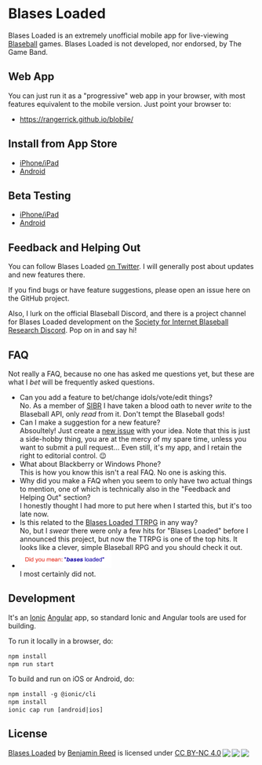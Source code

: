# Blases Loaded

Blases Loaded is an extremely unofficial mobile app for live-viewing [Blaseball](https://www.blaseball.com/) games.
Blases Loaded is not developed, nor endorsed, by The Game Band.

## Web App

You can just run it as a "progressive" web app in your browser, with most features equivalent to the mobile version.  Just point your browser to:

* https://rangerrick.github.io/blobile/

## Install from App Store

* [iPhone/iPad](https://apps.apple.com/us/app/id1529695719)
* [Android](https://play.google.com/store/apps/details?id=com.raccoonfink.blobile)

## Beta Testing

* [iPhone/iPad](https://testflight.apple.com/join/e8c8K6WG)
* [Android](https://play.google.com/apps/testing/com.raccoonfink.blobile)

## Feedback and Helping Out

You can follow Blases Loaded [on Twitter](https://twitter.com/BlasesLoadedApp).
I will generally post about updates and new features there.

If you find bugs or have feature suggestions, please open an issue here on the GitHub project.

Also, I lurk on the official Blaseball Discord, and there is a project channel for Blases Loaded development on the [Society for Internet Blaseball Research Discord](https://discord.gg/XTZRmcb).
Pop on in and say hi!

## FAQ

Not really a FAQ, because no one has asked me questions yet, but these are what I _bet_ will be frequently asked questions.

* Can you add a feature to bet/change idols/vote/edit things?<br>
  No. As a member of [SIBR](https://twitter.com/SIBROfficial) I have taken a blood oath to never _write_ to the Blaseball API, only _read_ from it.
  Don't tempt the Blaseball gods!
* Can I make a suggestion for a new feature?<br>
  Absoultely! Just create a [new issue](https://github.com/RangerRick/blobile/issues) with your idea.
  Note that this is just a side-hobby thing, you are at the mercy of my spare time, unless you want to submit a pull request...
  Even still, it's my app, and I retain the right to editorial control. 😉
* What about Blackberry or Windows Phone?<br>
  This is how you know this isn't a real FAQ.
  No one is asking this.
* Why did you make a FAQ when you seem to only have two actual things to mention, one of which is technically also in the "Feedback and Helping Out" section?<br>
  I honestly thought I had more to put here when I started this, but it's too late now.
* Is this related to the [Blases Loaded TTRPG](https://kmsheehan.itch.io/blases-loaded) in any way?<br>
  No, but I _swear_ there were only a few hits for "Blases Loaded" before I announced this project, but now the TTRPG is one of the top hits.
  It looks like a clever, simple Blaseball RPG and you should check it out.
* <img src="resources/did-you-mean.png" title='Did you mean: "bases loaded"' width="187" height="34"><br>
  I most certainly did not.

## Development

It's an [Ionic](https://ionicframework.com/) [Angular](https://angular.io/) app, so standard Ionic and Angular tools are used for building.

To run it locally in a browser, do:

```shell
npm install
npm run start
```

To build and run on iOS or Android, do:

```shell
npm install -g @ionic/cli
npm install
ionic cap run [android|ios]
```

## License

<p xmlns:dct="http://purl.org/dc/terms/" xmlns:cc="http://creativecommons.org/ns#" class="license-text"><a rel="cc:attributionURL" property="dct:title" href="https://github.com/RangerRick/blobile">Blases Loaded</a> by <a rel="cc:attributionURL dct:creator" property="cc:attributionName" href="https://github.com/RangerRick">Benjamin Reed</a> is licensed under <a rel="license" href="https://creativecommons.org/licenses/by-nc/4.0">CC BY-NC 4.0<img style="height:22px!important;margin-left:3px;vertical-align:text-bottom;" src="https://mirrors.creativecommons.org/presskit/icons/cc.svg?ref=chooser-v1" /><img style="height:22px!important;margin-left:3px;vertical-align:text-bottom;" src="https://mirrors.creativecommons.org/presskit/icons/by.svg?ref=chooser-v1" /><img style="height:22px!important;margin-left:3px;vertical-align:text-bottom;" src="https://mirrors.creativecommons.org/presskit/icons/nc.svg?ref=chooser-v1" /></a></p>
